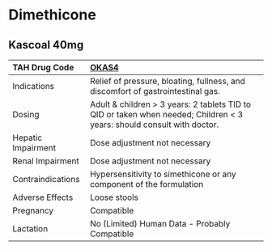 # Dimethicone

## Kascoal 40mg

| TAH Drug Code      | [**OKAS4**](https://www.tahsda.org.tw/drugs/hissearch.php?drug_code=OKAS4)                                             |
|:-------------------|:-----------------------------------------------------------------------------------------------------------------------|
| Indications        | Relief of pressure, bloating, fullness, and discomfort of gastrointestinal gas.                                        |
| Dosing             | Adult & children > 3 years: 2 tablets TID to QID or taken when needed; Children < 3 years: should consult with doctor. |
| Hepatic Impairment | Dose adjustment not necessary                                                                                          |
| Renal Impairment   | Dose adjustment not necessary                                                                                          |
| Contraindications  | Hypersensitivity to simethicone or any component of the formulation                                                    |
| Adverse Effects    | Loose stools                                                                                                           |
| Pregnancy          | Compatible                                                                                                             |
| Lactation          | No (Limited) Human Data - Probably Compatible                                                                          |

